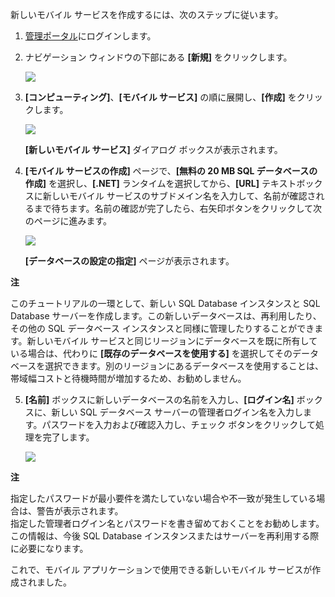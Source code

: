新しいモバイル サービスを作成するには、次のステップに従います。

1.  [管理ポータル][管理ポータル]にログインします。

2.  ナビゲーション ウィンドウの下部にある **[新規]** をクリックします。

    ![][0]

3.  **[コンピューティング]**、**[モバイル サービス]** の順に展開し、**[作成]** をクリックします。

    ![][1]

    **[新しいモバイル サービス]** ダイアログ ボックスが表示されます。

4.  **[モバイル サービスの作成]** ページで、**[無料の 20 MB SQL データベースの作成]** を選択し、**[.NET]** ランタイムを選択してから、**[URL]** テキストボックスに新しいモバイル サービスのサブドメイン名を入力して、名前が確認されるまで待ちます。名前の確認が完了したら、右矢印ボタンをクリックして次のページに進みます。

    ![][2]

    **[データベースの設定の指定]** ページが表示されます。

    <div class="dev-callout"> 
<b>注</b> 
<p>このチュートリアルの一環として、新しい SQL Database インスタンスと SQL Database サーバーを作成します。この新しいデータベースは、再利用したり、その他の SQL データベース インスタンスと同様に管理したりすることができます。新しいモバイル サービスと同じリージョンにデータベースを既に所有している場合は、代わりに <strong>[既存のデータベースを使用する]</strong> を選択してそのデータベースを選択できます。別のリージョンにあるデータベースを使用することは、帯域幅コストと待機時間が増加するため、お勧めしません。</p></div>

5.  **[名前]** ボックスに新しいデータベースの名前を入力し、**[ログイン名]** ボックスに、新しい SQL データベース サーバーの管理者ログイン名を入力します。パスワードを入力および確認入力し、チェック ボタンをクリックして処理を完了します。

    ![][3]

    <div class="dev-callout"> 
<b>注</b> 
<p>指定したパスワードが最小要件を満たしていない場合や不一致が発生している場合は、警告が表示されます。<br/>指定した管理者ログイン名とパスワードを書き留めておくことをお勧めします。この情報は、今後 SQL Database インスタンスまたはサーバーを再利用する際に必要になります。</p> 
</div>

これで、モバイル アプリケーションで使用できる新しいモバイル サービスが作成されました。



  [管理ポータル]: https://manage.windowsazure.com/
  [0]: ./media/mobile-services-dotnet-backend-create-new-service/plus-new.png
  [1]: ./media/mobile-services-dotnet-backend-create-new-service/mobile-create.png
  [2]: ./media/mobile-services-dotnet-backend-create-new-service/mobile-create-page1.png
  [3]: ./media/mobile-services-dotnet-backend-create-new-service/mobile-create-page2.png

